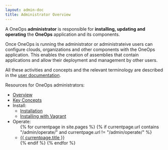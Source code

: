 ```yaml
---
layout: admin-doc
title: Administrator Overview
---
```


A OneOps **administrator** is responsible for **installing, updating and operating** the **OneOps** application and its
components. 

Once OneOps is running the administrator or administrateive users can configure clouds, organizations and other
components with the OneOps application. This enables the creation of assemblies that contain applications and allow
their deployment and management by other users.

All these activities and concepts and the relevant terminology are described in the [user documentation](/user/).

Resources for OneOps administrators:

<ul>
  <li><a href="/admin/index.html">Overview</a></li>
  <li><a href="/admin/general/key-concepts.html" >Key Concepts</a></li>
  <li>Install: 
    <ul>
      <li><a href="/admin/install/index.html" >Installation</a></li>
      <li><a href="/admin/install/install-with-vagrant.html" >Installing with Vagrant</a></li>
      <!-- <li><a href="/admin/install/install-with-ami.html" >Installing with -->
	  <!-- AMI</a></li> -->
    </ul>
  </li>
  <li>Operate:
    <ul>
      {% for currentpage in site.pages %}
        {% if currentpage.url contains "/admin/operate/" and currentpage.url != "/admin/operate/" %}
        <li><a href="{{ currentpage.url }}">{{ currentpage.title }}</a></li>
        {% endif %}
      {% endfor %}
    </ul>
  </li>
</ul>

